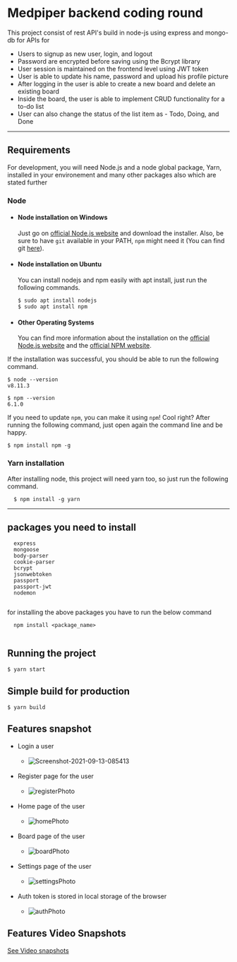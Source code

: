 # Medpiper backend coding round

This project consist of rest API's build in node-js using express and mongo-db for APIs for 
- Users to signup as new user, login, and logout 
- Password are encrypted before saving using the Bcrypt library
- User session is maintained on the frontend level using JWT token
- User is able to update his name, password and upload his profile picture
- After logging in the user is able to create a new board and delete an existing board
- Inside the board, the user is able to implement CRUD functionality for a to-do list
- User can also change the status of the list item as - Todo, Doing, and Done

---
## Requirements

For development, you will need Node.js and a node global package, Yarn, installed in your environement and many other packages also which are stated further

### Node
- #### Node installation on Windows

  Just go on [official Node.js website](https://nodejs.org/) and download the installer.
Also, be sure to have `git` available in your PATH, `npm` might need it (You can find git [here](https://git-scm.com/)).

- #### Node installation on Ubuntu

  You can install nodejs and npm easily with apt install, just run the following commands.

      $ sudo apt install nodejs
      $ sudo apt install npm

- #### Other Operating Systems
  You can find more information about the installation on the [official Node.js website](https://nodejs.org/) and the [official NPM website](https://npmjs.org/).

If the installation was successful, you should be able to run the following command.

    $ node --version
    v8.11.3

    $ npm --version
    6.1.0

If you need to update `npm`, you can make it using `npm`! Cool right? After running the following command, just open again the command line and be happy.

    $ npm install npm -g

###
### Yarn installation
  After installing node, this project will need yarn too, so just run the following command.

      $ npm install -g yarn

---

    
## packages you need to install
```
  express
  mongoose
  body-parser
  cookie-parser
  bcrypt
  jsonwebtoken
  passport
  passport-jwt
  nodemon
  
```
for installing the above packages you have to run the below command

```
  npm install <package_name>
  
```

## Running the project

    $ yarn start

## Simple build for production

    $ yarn build

## Features snapshot

- Login a user <br/><br/>
  - ![Screenshot-2021-09-13-085413](https://user-images.githubusercontent.com/53744971/133021351-b65f2bef-53ed-4976-9d1c-66cee53039e4.jpg) <br/><br/>
- Register page for the user <br/><br/>
  - ![registerPhoto](https://user-images.githubusercontent.com/53744971/133021128-7119f40d-a663-476b-bd6a-06af4827c322.jpg) <br/><br/>
- Home page of the user <br/><br/>
  - ![homePhoto](https://user-images.githubusercontent.com/53744971/133021168-93861e8e-11ac-4bf7-9816-9a730321309b.jpg) <br/><br/>
- Board page of the user <br/><br/>
  - ![boardPhoto](https://user-images.githubusercontent.com/53744971/133021198-eefc778c-2285-46ff-ab45-dca640a9d725.jpg) <br/><br/>
- Settings page of the user <br/><br/>
  - ![settingsPhoto](https://user-images.githubusercontent.com/53744971/133021221-6e6d8f7c-47af-443e-bee9-2dcdfb0c50ba.jpg) <br/><br/>
- Auth token is stored in local storage of the browser <br/><br/>
  - ![authPhoto](https://user-images.githubusercontent.com/53744971/133021252-48277eb1-04fe-4527-b59f-c914d1d43bb7.jpg)


## Features Video Snapshots

  [See Video snapshots](https://drive.google.com/drive/folders/1qFJjxlrjGQB9OZTtbe3F34xKa4rIFNoZ?usp=sharing)


